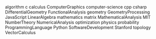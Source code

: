 algorithm
c
calculus
ComputerGraphics
computer-science
cpp
csharp
DifferentialGeometry
FunctionalAnalysis
geometry
GeometryProcessing
JavaScript
LinearAlgebra
mathematics
matrix
MathematicalAnalysis
MIT
NumberTheory
NumericalAnalysis
optimization
physics
probability
ProgrammingLanguage
Python
SoftwareDevelopment
Stanford
topology
VectorCalculus
